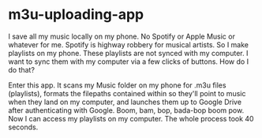 # m3u-uploading-app

I save all my music locally on my phone. No Spotify or Apple Music or whatever for me. Spotify is highway robbery for musical artists. So I make playlists on my phone. These playlists are not synced with my computer. I want to sync them with my computer via a few clicks of buttons. How do I do that?

Enter this app. It scans my Music folder on my phone for .m3u files (playlists), formats the filepaths contained within so they'll point to music when they land on my computer, and launches them up to Google Drive after authenticating with Google. Boom, bam, bop, bada-bop boom pow. Now I can access my playlists on my computer. The whole process took 40 seconds.


